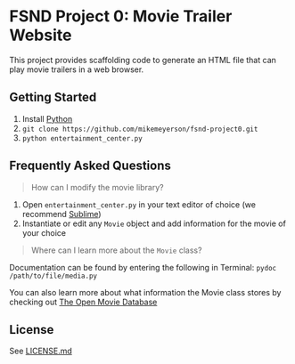 # FSND Project 0: Movie Trailer Website

This project provides scaffolding code to generate an HTML file that can play movie trailers in a web browser.

## Getting Started

1. Install [Python](https://www.python.org/)
2. `git clone https://github.com/mikemeyerson/fsnd-project0.git`
3. `python entertainment_center.py`

## Frequently Asked Questions

> How can I modify the movie library?

1. Open `entertainment_center.py` in your text editor of choice (we recommend [Sublime](https://www.sublimetext.com/))
2. Instantiate or edit any `Movie` object and add information for the movie of your choice

> Where can I learn more about the `Movie` class?

Documentation can be found by entering the following in Terminal:
`pydoc /path/to/file/media.py`

You can also learn more about what information the Movie class stores by checking out [The Open Movie Database](http://www.omdbapi.com/)
## License

See [LICENSE.md](https://github.com/mikemeyerson/fsnd-project0/blob/master/LICENSE)
